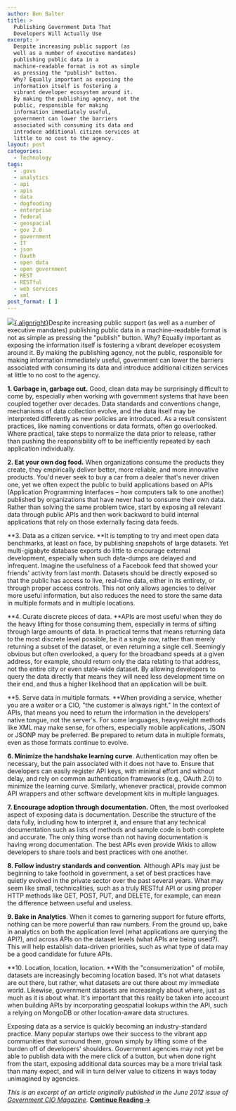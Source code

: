 ```yaml
---
author: Ben Balter
title: >
  Publishing Government Data That
  Developers Will Actually Use
excerpt: >
  Despite increasing public support (as
  well as a number of executive mandates)
  publishing public data in a
  machine-readable format is not as simple
  as pressing the "publish" button.
  Why? Equally important as exposing the
  information itself is fostering a
  vibrant developer ecosystem around it.
  By making the publishing agency, not the
  public, responsible for making
  information immediately useful,
  government can lower the barriers
  associated with consuming its data and
  introduce additional citizen services at
  little to no cost to the agency.
layout: post
categories:
  - Technology
tags:
  - .govs
  - analytics
  - api
  - apis
  - data
  - dogfooding
  - enterprise
  - federal
  - geospacial
  - gov 2.0
  - government
  - IT
  - json
  - Oauth
  - open data
  - open government
  - REST
  - RESTful
  - web services
  - xml
post_format: [ ]
---
```

[![][1]{.alignright}][2]Despite increasing public support (as well as a number of executive mandates) publishing public data in a machine-readable format is not as simple as pressing the "publish" button. Why? Equally important as exposing the information itself is fostering a vibrant developer ecosystem around it. By making the publishing agency, not the public, responsible for making information immediately useful, government can lower the barriers associated with consuming its data and introduce additional citizen services at little to no cost to the agency.

**1. Garbage in, garbage out.** Good, clean data may be surprisingly difficult to come by, especially when working with government systems that have been coupled together over decades. Data standards and conventions change, mechanisms of data collection evolve, and the data itself may be interpreted differently as new policies are introduced. As a result consistent practices, like naming conventions or data formats, often go overlooked. Where practical, take steps to normalize the data prior to release, rather than pushing the responsibility off to be inefficiently repeated by each application individually.

**2. Eat your own dog food.** When organizations consume the products they create, they empirically deliver better, more reliable, and more innovative products. You'd never seek to buy a car from a dealer that's never driven one, yet we often expect the public to build applications based on APIs (Application Programming Interfaces – how computers talk to one another) published by organizations that have never had to consume their own data. Rather than solving the same problem twice, start by exposing all relevant data through public APIs and then work backward to build internal applications that rely on those externally facing data feeds.

**3. Data as a citizen service. **It is tempting to try and meet open data benchmarks, at least on face, by publishing snapshots of large datasets. Yet multi-gigabyte database exports do little to encourage external development, especially when such data-dumps are delayed and infrequent. Imagine the usefulness of a Facebook feed that showed your friends' activity from last month. Datasets should be directly exposed so that the public has access to live, real-time data, either in its entirety, or through proper access controls. This not only allows agencies to deliver more useful information, but also reduces the need to store the same data in multiple formats and in multiple locations.

**4. Curate discrete pieces of data. **APIs are most useful when they do the heavy lifting for those consuming them, especially in terms of sifting through large amounts of data. In practical terms that means returning data to the most discrete level possible, be it a single row, rather than merely returning a subset of the dataset, or even returning a single cell. Seemingly obvious but often overlooked, a query for the broadband speeds at a given address, for example, should return only the data relating to that address, not the entire city or even state-wide dataset. By allowing developers to query the data directly that means they will need less development time on their end, and thus a higher likelihood that an application will be built.

**5. Serve data in multiple formats. **When providing a service, whether you are a waiter or a CIO, "the customer is always right." In the context of APIs, that means you need to return the information in the developers' native tongue, not the server's. For some languages, heavyweight methods like XML may make sense, for others, especially mobile applications, JSON or JSONP may be preferred. Be prepared to return data in multiple formats, even as those formats continue to evolve.

**6. Minimize the handshake learning curve**. Authentication may often be necessary, but the pain associated with it does not have to. Ensure that developers can easily register API keys, with minimal effort and without delay, and rely on common authentication frameworks (e.g., OAuth 2.0) to minimize the learning curve. Similarly, whenever practical, provide common API wrappers and other software development kits in multiple languages.

**7. Encourage adoption through documentation.** Often, the most overlooked aspect of exposing data is documentation. Describe the structure of the data fully, including how to interpret it, and ensure that any technical documentation such as lists of methods and sample code is both complete and accurate. The only thing worse than not having documentation is having wrong documentation. The best APIs even provide Wikis to allow developers to share tools and best practices with one another.

**8. Follow industry standards and convention**. Although APIs may just be beginning to take foothold in government, a set of best practices have quietly evolved in the private sector over the past several years. What may seem like small, technicalities, such as a truly RESTful API or using proper HTTP methods like GET, POST, PUT, and DELETE, for example, can mean the difference between useful and useless.

**9. Bake in Analytics**. When it comes to garnering support for future efforts, nothing can be more powerful than raw numbers. From the ground up, bake in analytics on both the application level (what applications are querying the API?), and across APIs on the dataset levels (what APIs are being used?). This will help establish data-driven priorities, such as what type of data may be a good candidate for future APIs.

**10. Location, location, location. **With the "consumerization" of mobile, datasets are increasingly becoming location based. It's not what datasets are out there, but rather, what datasets are out there about my immediate world. Likewise, government datasets are increasingly about where, just as much as it is about what. It's important that this reality be taken into account when building APIs by incorporating geospatial lookups within the API, such a relying on MongoDB or other location-aware data structures.

Exposing data as a service is quickly becoming an industry-standard practice. Many popular startups owe their success to the vibrant app communities that surround them, grown simply by lifting some of the burden off of developers' shoulders. Government agencies may not yet be able to publish data with the mere click of a button, but when done right from the start, exposing additional data sources may be a more trivial task than many expect, and will in turn deliver value to citizens in ways today unimagined by agencies.

*This is an excerpt of an article originally published in the June 2012 issue of [Government CIO Magazine][2].* **[Continue Reading →][3]**

[1]: http://ben.balter.com/wp-content/uploads/2012/06/government-cio-magazine-june-2012.png
[2]: http://www.governmentciomagazine.com
[3]: http://www.governmentciomagazine.com/2012/06/ten-steps-publishing-government-data-developers-will-actually-use#blog-content